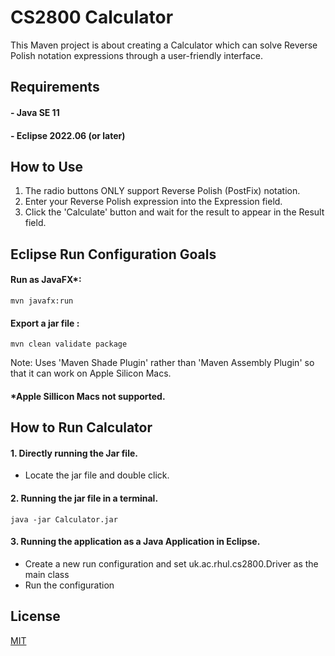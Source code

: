 # CS2800 Calculator
This Maven project is about creating a Calculator which can solve Reverse Polish notation expressions through a user-friendly interface.

## Requirements
#### - Java SE 11
#### - Eclipse 2022.06 (or later)

## How to Use
1. The radio buttons ONLY support Reverse Polish (PostFix) notation.
2. Enter your Reverse Polish expression into the Expression field.
3. Click the 'Calculate' button and wait for the result to appear in the Result field. 

## Eclipse Run Configuration Goals
#### Run as JavaFX*:
```mvn javafx:run```

#### Export a jar file :
```mvn clean validate package```

Note: Uses 'Maven Shade Plugin' rather than 'Maven Assembly Plugin' so that it can work on Apple Silicon Macs.

#### *Apple Sillicon Macs not supported.

##  How to Run Calculator

#### 1. Directly running the Jar file.
- Locate the jar file and double click.

#### 2. Running the jar file in a terminal.
```java -jar Calculator.jar```

#### 3. Running the application as a Java Application in Eclipse.
- Create a new run configuration and set uk.ac.rhul.cs2800.Driver as the main class
- Run the configuration

## License

[MIT](https://choosealicense.com/licenses/mit/)